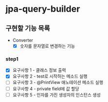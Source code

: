 # jpa-query-builder

## 구현할 기능 목록
- Converter
  - [x] 숫자를 문자열로 변경하는 기능

### step1

- [x] 요구사항 1 - 클래스 정보 출력
- [x] 요구사항 2 - test로 시작하는 메소드 실행
- [ ] 요구사항 3 - @PrintView 애노테이션 메소드 실행
- [ ] 요구사항 4 - private field에 값 할당
- [ ] 요구사항 5 - 인자를 가진 생성자의 인스턴스 생성